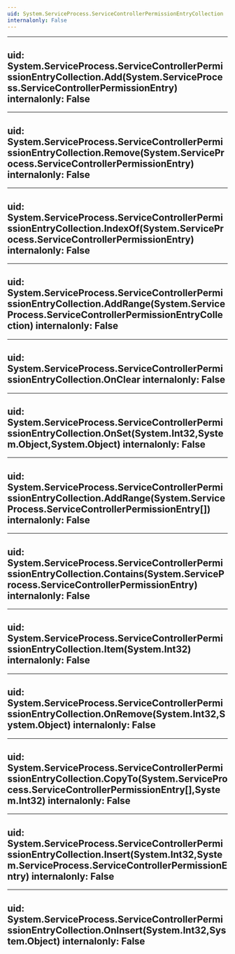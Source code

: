 ```yaml
---
uid: System.ServiceProcess.ServiceControllerPermissionEntryCollection
internalonly: False
---
```


---
uid: System.ServiceProcess.ServiceControllerPermissionEntryCollection.Add(System.ServiceProcess.ServiceControllerPermissionEntry)
internalonly: False
---

---
uid: System.ServiceProcess.ServiceControllerPermissionEntryCollection.Remove(System.ServiceProcess.ServiceControllerPermissionEntry)
internalonly: False
---

---
uid: System.ServiceProcess.ServiceControllerPermissionEntryCollection.IndexOf(System.ServiceProcess.ServiceControllerPermissionEntry)
internalonly: False
---

---
uid: System.ServiceProcess.ServiceControllerPermissionEntryCollection.AddRange(System.ServiceProcess.ServiceControllerPermissionEntryCollection)
internalonly: False
---

---
uid: System.ServiceProcess.ServiceControllerPermissionEntryCollection.OnClear
internalonly: False
---

---
uid: System.ServiceProcess.ServiceControllerPermissionEntryCollection.OnSet(System.Int32,System.Object,System.Object)
internalonly: False
---

---
uid: System.ServiceProcess.ServiceControllerPermissionEntryCollection.AddRange(System.ServiceProcess.ServiceControllerPermissionEntry[])
internalonly: False
---

---
uid: System.ServiceProcess.ServiceControllerPermissionEntryCollection.Contains(System.ServiceProcess.ServiceControllerPermissionEntry)
internalonly: False
---

---
uid: System.ServiceProcess.ServiceControllerPermissionEntryCollection.Item(System.Int32)
internalonly: False
---

---
uid: System.ServiceProcess.ServiceControllerPermissionEntryCollection.OnRemove(System.Int32,System.Object)
internalonly: False
---

---
uid: System.ServiceProcess.ServiceControllerPermissionEntryCollection.CopyTo(System.ServiceProcess.ServiceControllerPermissionEntry[],System.Int32)
internalonly: False
---

---
uid: System.ServiceProcess.ServiceControllerPermissionEntryCollection.Insert(System.Int32,System.ServiceProcess.ServiceControllerPermissionEntry)
internalonly: False
---

---
uid: System.ServiceProcess.ServiceControllerPermissionEntryCollection.OnInsert(System.Int32,System.Object)
internalonly: False
---
